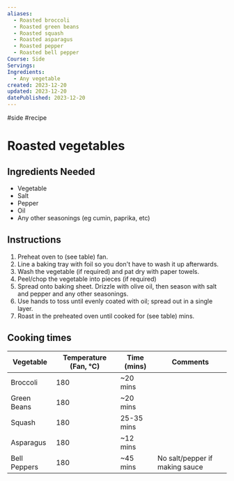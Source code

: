 ```yaml
---
aliases:
  - Roasted broccoli
  - Roasted green beans
  - Roasted squash
  - Roasted asparagus
  - Roasted pepper
  - Roasted bell pepper
Course: Side
Servings: 
Ingredients:
  - Any vegetable
created: 2023-12-20
updated: 2023-12-20
datePublished: 2023-12-20
---
```

#side #recipe 
# Roasted vegetables

## Ingredients Needed
- Vegetable
- Salt
- Pepper
- Oil
- Any other seasonings (eg cumin, paprika, etc)

## Instructions
1. Preheat oven to (see table) fan.
2. Line a baking tray with foil so you don't have to wash it up afterwards.
3. Wash the vegetable (if required) and pat dry with paper towels.
4. Peel/chop the vegetable into pieces (if required)
5. Spread onto baking sheet. Drizzle with olive oil, then season with salt and pepper and any other seasonings. 
6. Use hands to toss until evenly coated with oil; spread out in a single layer.
7. Roast in the preheated oven until cooked for (see table) mins.

## Cooking times
| Vegetable | Temperature (Fan, °C) | Time (mins)           | Comments                             |
|----------------|-----------------------|----------------|------------------------------------------------|
| Broccoli       | 180                   | ~20 mins  |      |
| Green Beans    | 180                   | ~20 mins  |                           |
| Squash         | 180                   | 25-35 mins  |                         |
| Asparagus      | 180                   | ~12 mins  |           |
| Bell Peppers   | 180                   | ~45 mins  | No salt/pepper if making sauce                         |

